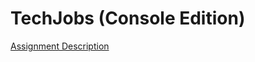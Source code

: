 # TechJobs (Console Edition)

[Assignment Description](https://education.launchcode.org/skills-back-end-java/assignments/techjobs-console/)